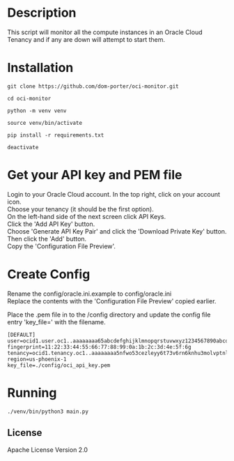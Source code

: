 # Description
This script will monitor all the compute instances in an Oracle Cloud Tenancy and if any are down will attempt to start them.

# Installation
```
git clone https://github.com/dom-porter/oci-monitor.git

cd oci-monitor

python -m venv venv

source venv/bin/activate

pip install -r requirements.txt

deactivate
```

# Get your API key and PEM file

Login to your Oracle Cloud account. In the top right, click on your account icon. </br>
Choose your tenancy (it should be the first option). </br>
On the left-hand side of the next screen click API Keys.</br>
Click the 'Add API Key' button.</br>
Choose 'Generate API Key Pair' and click the 'Download Private Key' button. Then click the 'Add' button.</br>
Copy the 'Configuration File Preview'.

# Create Config
Rename the config/oracle.ini.example to config/oracle.ini</br>
Replace the contents with the 'Configuration File Preview' copied earlier.</br>

Place the .pem file in to the /config directory and update the config file entry 'key_file=' with the filename.

```
[DEFAULT]
user=ocid1.user.oc1..aaaaaaaa65abcdefghijklmnopqrstuvwxyz1234567890abcdefghijklmn
fingerprint=11:22:33:44:55:66:77:88:99:0a:1b:2c:3d:4e:5f:6g
tenancy=ocid1.tenancy.oc1..aaaaaaaa5nfwo53cezleyy6t73v6rn6knhu3molvptnl3kcq34l5ztenancy
region=us-phoenix-1
key_file=./config/oci_api_key.pem

```

# Running
```
./venv/bin/python3 main.py
```

## License
Apache License Version 2.0
